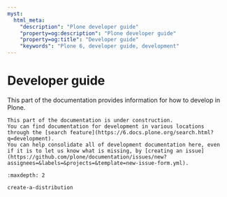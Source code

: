```yaml
---
myst:
  html_meta:
    "description": "Plone developer guide"
    "property=og:description": "Plone developer guide"
    "property=og:title": "Developer guide"
    "keywords": "Plone 6, developer guide, development"
---
```


# Developer guide

This part of the documentation provides information for how to develop in Plone.

```{note}
This part of the documentation is under construction.
You can find documentation for development in various locations through the [search feature](https://6.docs.plone.org/search.html?q=development).
You can help consolidate all of development documentation here, even if it is to let us know what is missing, by [creating an issue](https://github.com/plone/documentation/issues/new?assignees=&labels=&projects=&template=new-issue-form.yml).
```


```{toctree}
:maxdepth: 2

create-a-distribution
```
